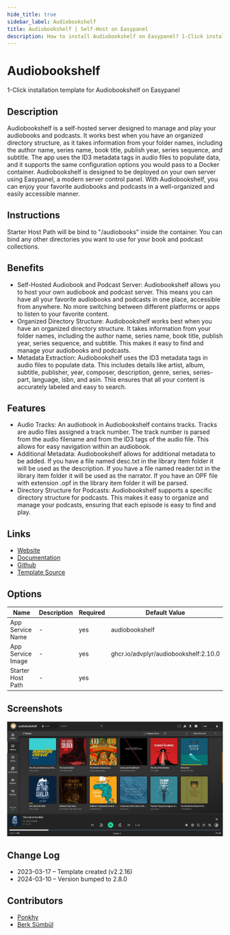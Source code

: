```yaml
---
hide_title: true
sidebar_label: Audiobookshelf
title: Audiobookshelf | Self-Host on Easypanel
description: How to install Audiobookshelf on Easypanel? 1-Click installation template for Audiobookshelf on Easypanel
---
```


<!-- generated -->

# Audiobookshelf

1-Click installation template for Audiobookshelf on Easypanel

## Description

Audiobookshelf is a self-hosted server designed to manage and play your audiobooks and podcasts. It works best when you have an organized directory structure, as it takes information from your folder names, including the author name, series name, book title, publish year, series sequence, and subtitle. The app uses the ID3 metadata tags in audio files to populate data, and it supports the same configuration options you would pass to a Docker container. Audiobookshelf is designed to be deployed on your own server using Easypanel, a modern server control panel. With Audiobookshelf, you can enjoy your favorite audiobooks and podcasts in a well-organized and easily accessible manner.

## Instructions

Starter Host Path will be bind to &quot;/audiobooks&quot; inside the container. You can bind any other directories you want to use for your book and podcast collections.

## Benefits

- Self-Hosted Audiobook and Podcast Server: Audiobookshelf allows you to host your own audiobook and podcast server. This means you can have all your favorite audiobooks and podcasts in one place, accessible from anywhere. No more switching between different platforms or apps to listen to your favorite content.
- Organized Directory Structure: Audiobookshelf works best when you have an organized directory structure. It takes information from your folder names, including the author name, series name, book title, publish year, series sequence, and subtitle. This makes it easy to find and manage your audiobooks and podcasts.
- Metadata Extraction: Audiobookshelf uses the ID3 metadata tags in audio files to populate data. This includes details like artist, album, subtitle, publisher, year, composer, description, genre, series, series-part, language, isbn, and asin. This ensures that all your content is accurately labeled and easy to search.

## Features

- Audio Tracks: An audiobook in Audiobookshelf contains tracks. Tracks are audio files assigned a track number. The track number is parsed from the audio filename and from the ID3 tags of the audio file. This allows for easy navigation within an audiobook.
- Additional Metadata: Audiobookshelf allows for additional metadata to be added. If you have a file named desc.txt in the library item folder it will be used as the description. If you have a file named reader.txt in the library item folder it will be used as the narrator. If you have an OPF file with extension .opf in the library item folder it will be parsed.
- Directory Structure for Podcasts: Audiobookshelf supports a specific directory structure for podcasts. This makes it easy to organize and manage your podcasts, ensuring that each episode is easy to find and play.

## Links

- [Website](https://www.audiobookshelf.org)
- [Documentation](https://www.audiobookshelf.org/docs)
- [Github](https://github.com/advplyr/audiobookshelf)
- [Template Source](https://github.com/easypanel-io/templates/tree/main/templates/audiobookshelf)

## Options

Name | Description | Required | Default Value
-|-|-|-
App Service Name | - | yes | audiobookshelf
App Service Image | - | yes | ghcr.io/advplyr/audiobookshelf:2.10.0
Starter Host Path | - | yes | 

## Screenshots

![Audiobookshelf Screenshot](./assets/screenshot.png)

## Change Log

- 2023-03-17 – Template created (v2.2.16)
- 2024-03-10 – Version bumped to 2.8.0

## Contributors

- [Ponkhy](https://github.com/Ponkhy)
- [Berk Sümbül](https://berksmbl.com)

